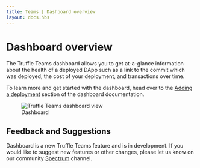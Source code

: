 ```yaml
---
title: Teams | Dashboard overview
layout: docs.hbs
---
```


# Dashboard overview

The Truffle Teams dashboard allows you to get at-a-glance information about the health of a deployed DApp such as a link to the commit which was deployed, the cost of your deployment, and transactions over time.

To learn more and get started with the dashboard, head over to the <a href="/docs/teams/dashboard/adding-a-deployment">Adding a deployment</a> section of the dashboard documentation.

<figure class="screenshot">
  <img class="img-fluid" src="/img/docs/teams/dashboard-landing.png" title="Truffle Teams dashboard view" alt="Truffle Teams dashboard view" />
  <figcaption class="text-center">Dashboard</figcaption>
</figure>

## Feedback and Suggestions

Dashboard is a new Truffle Teams feature and is in development. If you would like to suggest new features or other changes, please let us know on our community <a href="https://spectrum.chat/trufflesuite/truffle-teams" target="_blank">Spectrum</a> channel.
